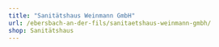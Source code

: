 ```yaml
---
title: "Sanitätshaus Weinmann GmbH"
url: /ebersbach-an-der-fils/sanitaetshaus-weinmann-gmbh/
shop: Sanitätshaus
---
```

